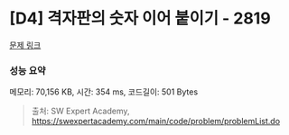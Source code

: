 # [D4] 격자판의 숫자 이어 붙이기 - 2819 

[문제 링크](https://swexpertacademy.com/main/code/problem/problemDetail.do?contestProbId=AV7I5fgqEogDFAXB) 

### 성능 요약

메모리: 70,156 KB, 시간: 354 ms, 코드길이: 501 Bytes



> 출처: SW Expert Academy, https://swexpertacademy.com/main/code/problem/problemList.do